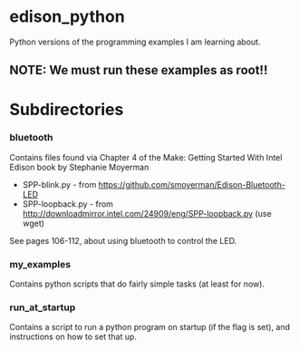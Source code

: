 # edison_python

Python versions of the programming examples I am learning about.

## NOTE: We must run these examples as root!!

# Subdirectories

### bluetooth

Contains files found via Chapter 4 of the Make: Getting Started With Intel Edison book by Stephanie Moyerman

* SPP-blink.py - from https://github.com/smoyerman/Edison-Bluetooth-LED
* SPP-loopback.py - from http://downloadmirror.intel.com/24909/eng/SPP-loopback.py (use wget)

See pages 106-112, about using bluetooth to control the LED.

### my_examples

Contains python scripts that do fairly simple tasks (at least for now).

### run_at_startup

Contains a script to run a python program on startup (if the flag is set), and instructions on how to set that up.
